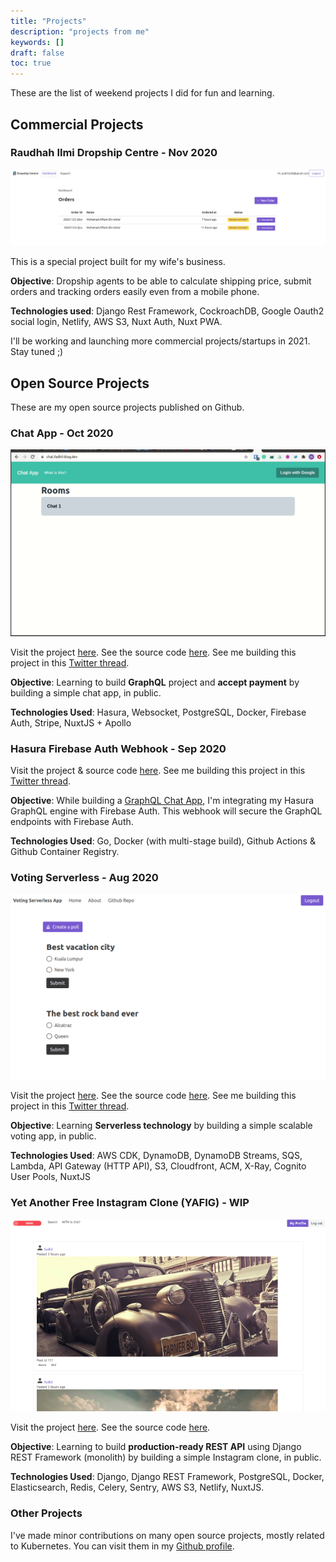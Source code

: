 ```yaml
---
title: "Projects"
description: "projects from me"
keywords: []
draft: false
toc: true
---
```


These are the list of weekend projects I did for fun and learning.

## Commercial Projects

### Raudhah Ilmi Dropship Centre - Nov 2020

![raudhah ilmi](raudhahilmi.png)

This is a special project built for my wife's business.

**Objective**: Dropship agents to be able to calculate shipping price, submit orders and tracking orders easily even from a mobile phone.

**Technologies used**: Django Rest Framework, CockroachDB, Google Oauth2 social login, Netlify, AWS S3, Nuxt Auth, Nuxt PWA.

I'll be working and launching more commercial projects/startups in 2021. Stay tuned ;)

## Open Source Projects

These are my open source projects published on Github.

### Chat App - Oct 2020

![chat app](chat.gif)

Visit the project [here](https://chat.fadhil-blog.dev). See the source code [here](https://github.com/sdil/graphql-chat). See me building this project in this [Twitter thread](https://twitter.com/sdil/status/1306045334414479360).

**Objective**: Learning to build **GraphQL** project and **accept payment** by building a simple chat app, in public.

**Technologies Used**: Hasura, Websocket, PostgreSQL, Docker, Firebase Auth, Stripe, NuxtJS + Apollo

### Hasura Firebase Auth Webhook - Sep 2020

Visit the project & source code [here](https://github.com/sdil/hasura-firebase-auth-webhook). See me building this project in this [Twitter thread](https://twitter.com/sdil/status/1309432290930380801).

**Objective**: While building a [GraphQL Chat App](#chat-app---wip), I'm integrating my Hasura GraphQL engine with Firebase Auth. This webhook will secure the GraphQL endpoints with Firebase Auth.

**Technologies Used**: Go, Docker (with multi-stage build), Github Actions & Github Container Registry.

### Voting Serverless - Aug 2020

![voting serverless](voting-serverless.png)

Visit the project [here](https://vote.fadhil-blog.dev). See the source code [here](https://github.com/sdil/voting-serverless-cdk). See me building this project in this [Twitter thread](https://twitter.com/sdil/status/1284816892301959168).

**Objective**: Learning **Serverless technology** by building a simple scalable voting app, in public.

**Technologies Used**: AWS CDK, DynamoDB, DynamoDB Streams, SQS, Lambda, API Gateway (HTTP API), S3, Cloudfront, ACM, X-Ray, Cognito User Pools, NuxtJS

### Yet Another Free Instagram Clone (YAFIG) - WIP

![YAFIG](yafig.png)

Visit the project [here](https://yafig.netlify.app). See the source code [here](https://github.com/yafig/api-server-monolith).

**Objective**: Learning to build **production-ready REST API** using Django REST Framework (monolith) by building a simple Instagram clone, in public.

**Technologies Used**: Django, Django REST Framework, PostgreSQL, Docker, Elasticsearch, Redis, Celery, Sentry, AWS S3, Netlify, NuxtJS.

### Other Projects

I've made minor contributions on many open source projects, mostly related to Kubernetes. You can visit them in my [Github profile](https://github.com/sdil?tab=repositories).
